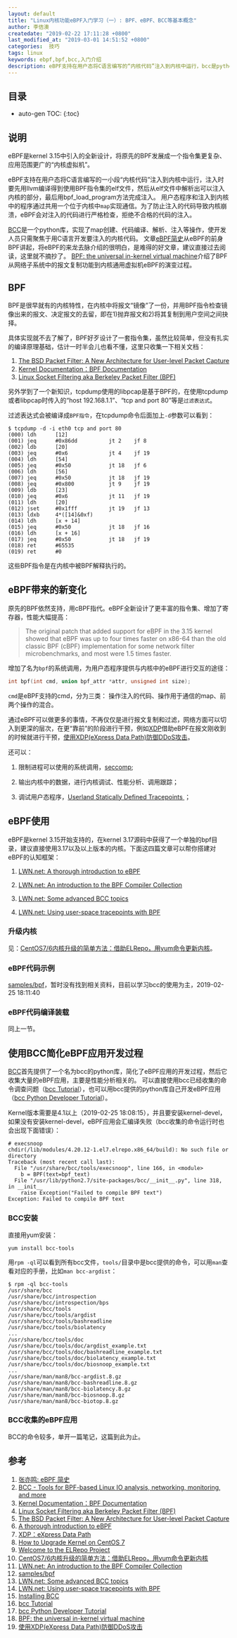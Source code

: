 ```yaml
---
layout: default
title: "Linux内核功能eBPF入门学习（一）: BPF、eBPF、BCC等基本概念"
author: 李佶澳
createdate: "2019-02-22 17:11:28 +0800"
last_modified_at: "2019-03-01 14:51:52 +0800"
categories:  技巧
tags: linux
keywords: ebpf,bpf,bcc,入门介绍
description: eBPF支持在用户态将C语言编写的“内核代码”注入到内核中运行，bcc是python库封装了C代码的注入操作
---
```


## 目录
* auto-gen TOC:
{:toc}

## 说明

eBPF是kernel 3.15中引入的全新设计，将原先的BPF发展成一个指令集更复杂、应用范围更广的“内核虚拟机”。

eBPF支持在用户态将C语言编写的一小段“内核代码”注入到内核中运行，注入时要先用llvm编译得到使用BPF指令集的elf文件，然后从elf文件中解析出可以注入内核的部分，最后用bpf_load_program方法完成注入。
用户态程序和注入到内核中的程序通过共用一个位于内核中`map`实现通信。为了防止注入的代码导致内核崩溃，eBPF会对注入的代码进行严格检查，拒绝不合格的代码的注入。

[BCC][2]是一个python库，实现了map创建、代码编译、解析、注入等操作，使开发人员只需聚焦于用C语言开发要注入的内核代码。
文章[eBPF简史][1]从eBPF的前身BPF讲起，将eBPF的来龙去脉介绍的很明白，是难得的好文章，建议直接过去阅读，这里就不摘抄了。
[BPF: the universal in-kernel virtual machine][18]介绍了BPF从网络子系统中的报文复制功能到内核通用虚拟机eBPF的演变过程。

## BPF

BPF是很早就有的内核特性，在内核中将报文“镜像”了一份，并用BPF指令检查镜像出来的报文、决定报文的去留，即在1)抛弃报文和2)将其复制到用户空间之间抉择。

具体实现就不去了解了，BPF好歹设计了一套指令集，虽然比较简单，但没有扎实的编译原理基础，估计一时半会儿也看不懂，这里只收集一下相关文档： 

1. [The BSD Packet Filter: A New Architecture for User-level Packet Capture][5]
2. [Kernel Documentation：BPF Documentation][3]
3. [Linux Socket Filtering aka Berkeley Packet Filter (BPF)][4]

另外学到了一个新知识，tcpdump使用的libpcap是基于BPF的，在使用tcpdump或者libpcap时传入的“host 192.168.1.1”、“tcp and port 80”等是`过滤表达式`。

过滤表达式会被编译成`BPF指令`，在tcpdump命令后面加上`-d`参数可以看到：

```
$ tcpdump -d -i eth0 tcp and port 80
(000) ldh      [12]
(001) jeq      #0x86dd          jt 2	jf 8
(002) ldb      [20]
(003) jeq      #0x6             jt 4	jf 19
(004) ldh      [54]
(005) jeq      #0x50            jt 18	jf 6
(006) ldh      [56]
(007) jeq      #0x50            jt 18	jf 19
(008) jeq      #0x800           jt 9	jf 19
(009) ldb      [23]
(010) jeq      #0x6             jt 11	jf 19
(011) ldh      [20]
(012) jset     #0x1fff          jt 19	jf 13
(013) ldxb     4*([14]&0xf)
(014) ldh      [x + 14]
(015) jeq      #0x50            jt 18	jf 16
(016) ldh      [x + 16]
(017) jeq      #0x50            jt 18	jf 19
(018) ret      #65535
(019) ret      #0
```

这些BPF指令是在内核中被BPF解释执行的。

## eBPF带来的新变化

原先的BPF依然支持，用cBPF指代。eBPF全新设计了更丰富的指令集、增加了寄存器，性能大幅提高：

>The original patch that added support for eBPF in the 3.15 kernel showed that eBPF was up to four times faster on x86-64 than the old classic BPF (cBPF) implementation for some network filter microbenchmarks, and most were 1.5 times faster.


增加了名为`bpf`的系统调用，为用户态程序提供与内核中的eBPF进行交互的途径：

```c
int bpf(int cmd, union bpf_attr *attr, unsigned int size);
```

`cmd`是eBPF支持的cmd，分为三类： 操作注入的代码、操作用于通信的map、前两个操作的混合。

通过eBPF可以做更多的事情，不再仅仅是进行报文复制和过滤，网络方面可以切入到更深的层次，在更“靠前”的阶段进行干预，例如[XDP][7]借助eBPF在报文刚收到的时候就进行干预，[使用XDP(eXpress Data Path)防御DDoS攻击][19]。

还可以：

1. 限制进程可以使用的系统调用，[seccomp](https://lwn.net/Articles/656307/);

2. 输出内核中的数据，进行内核调试、性能分析、调用跟踪；

3. 调试用户态程序，[Userland Statically Defined Tracepoints ](https://www.memsql.com/blog/bpf-linux-performance/)；

## eBPF使用

eBPF是kernel 3.15开始支持的，在kernel 3.17源码中获得了一个单独的bpf目录，建议直接使用3.17以及以上版本的内核。下面这四篇文章可以帮你搭建对eBPF的认知框架：

1. [LWN.net: A thorough introduction to eBPF][6]

2. [LWN.net: An introduction to the BPF Compiler Collection][11]

3. [LWN.net: Some advanced BCC topics][13]

4. [LWN.net: Using user-space tracepoints with BPF][14]

### 升级内核

见：[CentOS7/6内核升级的简单方法：借助ELRepo，用yum命令更新内核][10]。

### eBPF代码示例

[samples/bpf][12]，暂时没有找到相关资料，目前以学习bcc的使用为主，2019-02-25 18:11:40

### eBPF代码编译装载

同上一节。

## 使用BCC简化eBPF应用开发过程

[BCC][2]首先提供了一个名为bcc的python库，简化了eBPF应用的开发过程，然后它收集大量的eBPF应用，主要是性能分析相关的。
可以直接使用bcc已经收集的命令调查问题（[bcc Tutorial][16]），也可以用bcc提供的python库自己开发eBPF应用（[bcc Python Developer Tutorial][17]）。

Kernel版本需要是4.1以上（2019-02-25 18:08:15），并且要安装kernel-devel，如果没有安装kernel-devel，eBPF应用会汇编译失败（bcc收集的命令运行时也会出现下面错误）：

```
# execsnoop
chdir(/lib/modules/4.20.12-1.el7.elrepo.x86_64/build): No such file or directory
Traceback (most recent call last):
  File "/usr/share/bcc/tools/execsnoop", line 166, in <module>
    b = BPF(text=bpf_text)
  File "/usr/lib/python2.7/site-packages/bcc/__init__.py", line 318, in __init__
    raise Exception("Failed to compile BPF text")
Exception: Failed to compile BPF text
```

### BCC安装

直接用yum安装：

```
yum install bcc-tools
```

用`rpm -ql`可以看到所有bcc文件，`tools/`目录中是bcc提供的命令，可以用`man`查看对应的手册，比如`man bcc-argdist`：

```
$ rpm -ql bcc-tools
/usr/share/bcc
/usr/share/bcc/introspection
/usr/share/bcc/introspection/bps
/usr/share/bcc/tools
/usr/share/bcc/tools/argdist
/usr/share/bcc/tools/bashreadline
/usr/share/bcc/tools/biolatency
...
/usr/share/bcc/tools/doc
/usr/share/bcc/tools/doc/argdist_example.txt
/usr/share/bcc/tools/doc/bashreadline_example.txt
/usr/share/bcc/tools/doc/biolatency_example.txt
/usr/share/bcc/tools/doc/biosnoop_example.txt
...
/usr/share/man/man8/bcc-argdist.8.gz
/usr/share/man/man8/bcc-bashreadline.8.gz
/usr/share/man/man8/bcc-biolatency.8.gz
/usr/share/man/man8/bcc-biosnoop.8.gz
/usr/share/man/man8/bcc-biotop.8.gz
```

### BCC收集的eBPF应用

BCC的命令较多，单开一篇笔记，这篇到此为止。

## 参考

1. [张亦鸣: eBPF 简史][1]
2. [BCC - Tools for BPF-based Linux IO analysis, networking, monitoring, and more ][2]
3. [Kernel Documentation：BPF Documentation][3]
4. [Linux Socket Filtering aka Berkeley Packet Filter (BPF)][4]
5. [The BSD Packet Filter: A New Architecture for User-level Packet Capture][5]
6. [A thorough introduction to eBPF][6]
7. [XDP：eXpress Data Path][7]
8. [How to Upgrade Kernel on CentOS 7][8]
9. [Welcome to the ELRepo Project][9]
10. [CentOS7/6内核升级的简单方法：借助ELRepo，用yum命令更新内核][10]
11. [LWN.net: An introduction to the BPF Compiler Collection][11]
12. [samples/bpf][12]
13. [LWN.net: Some advanced BCC topics][13]
14. [LWN.net: Using user-space tracepoints with BPF][14]
15. [Installing BCC][15]
16. [bcc Tutorial][16]
17. [bcc Python Developer Tutorial][17]
18. [BPF: the universal in-kernel virtual machine][18]
19. [使用XDP(eXpress Data Path)防御DDoS攻击][19]

[1]: https://www.ibm.com/developerworks/cn/linux/l-lo-eBPF-history/index.html "张亦鸣: eBPF 简史"
[2]: https://github.com/iovisor/bcc "BCC - Tools for BPF-based Linux IO analysis, networking, monitoring, and more "
[3]: https://www.kernel.org/doc/Documentation/bpf/ "Kernel Documentation：BPF Documentation"
[4]: https://www.kernel.org/doc/Documentation/networking/filter.txt "Linux Socket Filtering aka Berkeley Packet Filter (BPF)"
[5]: https://www.tcpdump.org/papers/bpf-usenix93.pdf "The BSD Packet Filter: A New Architecture for User-level Packet Capture"
[6]: https://lwn.net/Articles/740157/ "A thorough introduction to eBPF"
[7]: https://www.iovisor.org/technology/xdp "XDP：eXpress Data Path"
[8]: https://www.howtoforge.com/tutorial/how-to-upgrade-kernel-in-centos-7-server/ "How to Upgrade Kernel on CentOS 7"
[9]: http://elrepo.org/tiki/tiki-index.php "Welcome to the ELRepo Project"
[10]: https://www.lijiaocn.com/%E6%8A%80%E5%B7%A7/2019/02/25/centos-kernel-upgrade.html "CentOS7/6内核升级的简单方法：借助ELRepo，用yum命令更新内核"
[11]: https://lwn.net/Articles/742082/ "LWN.net: An introduction to the BPF Compiler Collection"
[12]: https://elixir.bootlin.com/linux/v4.14.2/source/samples/bpf "samples/bpf"
[13]: https://lwn.net/Articles/747640/ "LWN.net: Some advanced BCC topics"
[14]: https://lwn.net/Articles/753601/ "LWN.net: Using user-space tracepoints with BPF"
[15]: https://github.com/iovisor/bcc/blob/master/INSTALL.md "Installing BCC"
[16]: https://github.com/iovisor/bcc/blob/master/docs/tutorial.md "bcc Tutorial"
[17]: https://github.com/iovisor/bcc/blob/master/docs/tutorial_bcc_python_developer.md "bcc Python Developer Tutorial"
[18]: https://lwn.net/Articles/599755/ "BPF: the universal in-kernel virtual machine"
[19]: https://blog.csdn.net/dog250/article/details/77993218 "使用XDP(eXpress Data Path)防御DDoS攻击"
